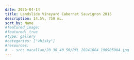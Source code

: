 ```yaml
---
date: 2025-04-14
title: Landslide Vineyard Cabernet Sauvignon 2015
description: 14.5%, 750 mL.
sort_by: Name
#featured_image: 
#featured: true
#type: gallery
#categories: ["whisky"]
#resources:
#  - src: macallan/20_30_40_50/PXL_20241004_100905984.jpg
---
```


